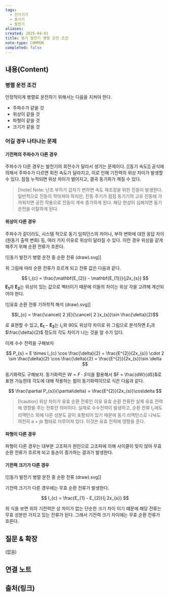 ```yaml
---
tags:
  - 전기기기
  - 동기기
  - 발전기
aliases: 
created: 2025-04-01
title: 동기 발전기 병렬 운전 조건
note-type: COMMON
completed: false
---
```


## 내용(Content)

### 병렬 운전 조건

안정적이게 병렬로 운전하기 위해서는 다음을 지켜야 한다.

- 주파수가 같을 것
- 위상이 같을 것
- 파형이 같을 것
- 크기가 같을 것

### 어길 경우 나타나는 문제

#### 기전력의 주파수가 다른 경우

주파수가 다른 경우는 발전기의 회전수가 달라서 생기는 문제이다. [[동기 속도]] 공식에 의해서 주파수가 다르면 회전 속도가 달라지고, 이로 인해 기전력의 위상 차이가 발생할 수 있다. 점점 누적되면 위상 차이가 벌어지고, 결국 동기화가 깨질 수 있다. 

>[!note] Note: 난조
>부하가 갑자기 변하면 속도 재조정을 위한 진동이 발생한다. 일반적으로 진동이 작아져야 하지만, 진동 주기가 점점 동기기의 고유 진동에 가까워지면 공진 작용으로 진동이 계속 증가하게 된다. 해당 현상이 심해지면 동기 운전을 이탈하게 된다.

#### 위상이 다른 경우

주파수가 같더라도, 시스템 적으로 동기 임피던스의 차이나, 부하 변화에 대한 응답 차이(원동기 출력 변화) 등, 여러 가지 이유로 위상이 달라질 수 있다. 이런 경우 위상을 같게 해주기 위해 순환 전류가 흐른다.

![[동기 발전기 병렬 운전 중 순환 전류 (draw).svg]]

위 그림에 따라 순환 전류가 흐르게 되고 전류 값은 다음과 같다.

$$
I_{c} = \frac{\mathbf{E_{2}} - \mathbf{E_{1}}}{j2x_{s}}
$$
$\mathbf{E_{1}}$과 $\mathbf{E_{2}}$는 위상이 있는 값으로 벡터이기 때문에 이들의 차이는 위상 각을 고려해 계산되어야 한다.

![[유효 순환 전류 기하학적 해석 (draw).svg]]

$$I_{c} = \frac{\cancel{ 2 }E}{\cancel{ 2 }x_{s}}\sin \frac{\delta}{2}$$

로 표현할 수 있고, $\mathbf{E_{1}} -\mathbf{E_{2}}$는 $I_{c}$와 90도 위상각 차이로 위 그림으로 분석하면 $E_{1}$과 $\frac{\delta}{2}$ 정도의 각도 차이가 나는 것을 알 수가 있다.

이제 수수 전력을 구해보자

$$
P_{s} = E \times I_{c} \cos \frac{\delta}{2} = \frac{E^{2}}{2x_{s}} \cdot 2 \sin \frac{\delta}{2} \cos \frac{\delta}{2} = \frac{E^{2}}{2x_{s}}\sin \delta
$$

동기화력도 구해보자. 동기화력은 $W = F \cdot S$식을 활용해서 $F = \frac{dW}{dS}$로 표현 가능한데 각도에 대해 작용하는 힘이 동기화력이므로 식은 다음과 같다.

$$
\frac{\partial P_{s}}{\partial\delta} = \frac{E^{2}}{2x_{s}}\cos\delta
$$

>[!caution] 위상 차이가 유효 순환 전류인 이유
>유효 순환 전류란 실제 유효 전력에 영향을 주는 전류란 의미이다. 실제로 수수전력이 발생하고, 순환 전류 $I_{c}$에도 리액턴스 외에 다른 성분도 같이 포함되어 있기 때문에 동기 리액턴스로 나눠도 여전히 a + jb 형태로 이루어져 있다. 이것은 유효 전력에 영향을 준다.


#### 파형이 다른 경우

파형이 다른 경우는 대부분 고조파가 원인으로 고조파에 의해 사이클이 맞지 않아 무효 순환 전류가 흐르게 되고 동손이 증가하는 결과가 발생한다.


#### 기전력 크기가 다른 경우

![[동기 발전기 병렬 운전 중 순환 전류 (draw).svg]]

기전력 크기가 다른 경우에는 무효 순환 전류가 발생한다.

$$
I_{c} = \frac{E_{1} - E_{2}}{j 2x_{s}}
$$

위 식을 보면 위의 기전력은 상 차이가 없는 단순한 크기 차이 이기 떄문에 해당 전류는 무효 성분만 가지고 있는 전류가 된다. 그래서 기전력 크기 차이에는 무효 순환 전류가 흐른다.



## 질문 & 확장

(없음)

## 연결 노트

## 출처(링크)

